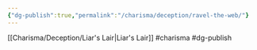 ```yaml
---
{"dg-publish":true,"permalink":"/charisma/deception/ravel-the-web/"}
---
```


[[Charisma/Deception/Liar's Lair\|Liar's Lair]]
#charisma #dg-publish
